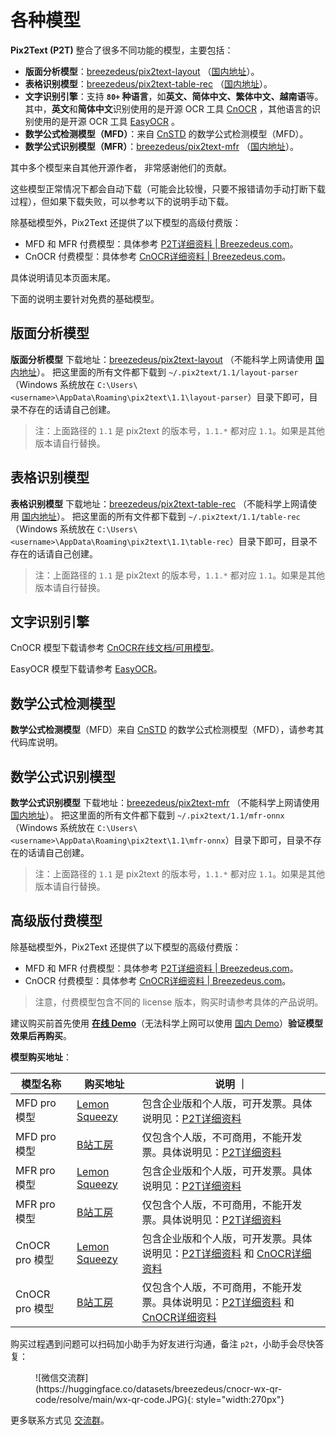 # 各种模型

**Pix2Text (P2T)** 整合了很多不同功能的模型，主要包括：

- **版面分析模型**：[breezedeus/pix2text-layout](https://huggingface.co/breezedeus/pix2text-layout) （[国内地址](https://hf-mirror.com/breezedeus/pix2text-layout)）。
- **表格识别模型**：[breezedeus/pix2text-table-rec](https://huggingface.co/breezedeus/pix2text-table-rec) （[国内地址](https://hf-mirror.com/breezedeus/pix2text-table-rec)）。
- **文字识别引擎**：支持 **`80+` 种语言**，如**英文、简体中文、繁体中文、越南语**等。其中，**英文**和**简体中文**识别使用的是开源 OCR 工具 [CnOCR](https://github.com/breezedeus/cnocr) ，其他语言的识别使用的是开源 OCR 工具 [EasyOCR](https://github.com/JaidedAI/EasyOCR) 。
- **数学公式检测模型（MFD）**：来自 [CnSTD](https://github.com/breezedeus/cnstd) 的数学公式检测模型（MFD）。
- **数学公式识别模型（MFR）**：[breezedeus/pix2text-mfr](https://huggingface.co/breezedeus/pix2text-mfr) （[国内地址](https://hf-mirror.com/breezedeus/pix2text-mfr)）。

其中多个模型来自其他开源作者， 非常感谢他们的贡献。

这些模型正常情况下都会自动下载（可能会比较慢，只要不报错请勿手动打断下载过程），但如果下载失败，可以参考以下的说明手动下载。

除基础模型外，Pix2Text 还提供了以下模型的高级付费版：

- MFD 和 MFR 付费模型：具体参考 [P2T详细资料 | Breezedeus.com](https://www.breezedeus.com/article/pix2text_cn)。
- CnOCR 付费模型：具体参考 [CnOCR详细资料 | Breezedeus.com](https://www.breezedeus.com/article/cnocr)。

具体说明请见本页面末尾。

下面的说明主要针对免费的基础模型。

## 版面分析模型
**版面分析模型** 下载地址：[breezedeus/pix2text-layout](https://huggingface.co/breezedeus/pix2text-layout) （不能科学上网请使用 [国内地址](https://hf-mirror.com/breezedeus/pix2text-layout)）。
把这里面的所有文件都下载到 `~/.pix2text/1.1/layout-parser` （Windows 系统放在 `C:\Users\<username>\AppData\Roaming\pix2text\1.1\layout-parser`）目录下即可，目录不存在的话请自己创建。

> 注：上面路径的 `1.1` 是 pix2text 的版本号，`1.1.*` 都对应 `1.1`。如果是其他版本请自行替换。

## 表格识别模型
**表格识别模型** 下载地址：[breezedeus/pix2text-table-rec](https://huggingface.co/breezedeus/pix2text-table-rec) （不能科学上网请使用 [国内地址](https://hf-mirror.com/breezedeus/pix2text-table-rec)）。
把这里面的所有文件都下载到 `~/.pix2text/1.1/table-rec` （Windows 系统放在 `C:\Users\<username>\AppData\Roaming\pix2text\1.1\table-rec`）目录下即可，目录不存在的话请自己创建。

> 注：上面路径的 `1.1` 是 pix2text 的版本号，`1.1.*` 都对应 `1.1`。如果是其他版本请自行替换。

## 文字识别引擎
CnOCR 模型下载请参考 [CnOCR在线文档/可用模型](https://cnocr.readthedocs.io/zh/latest/models/)。


EasyOCR 模型下载请参考 [EasyOCR](https://github.com/JaidedAI/EasyOCR)。

## 数学公式检测模型
**数学公式检测模型**（MFD）来自 [CnSTD](https://github.com/breezedeus/cnstd) 的数学公式检测模型（MFD），请参考其代码库说明。


## 数学公式识别模型
**数学公式识别模型** 下载地址：[breezedeus/pix2text-mfr](https://huggingface.co/breezedeus/pix2text-mfr) （不能科学上网请使用 [国内地址](https://hf-mirror.com/breezedeus/pix2text-mfr)）。
把这里面的所有文件都下载到 `~/.pix2text/1.1/mfr-onnx` （Windows 系统放在 `C:\Users\<username>\AppData\Roaming\pix2text\1.1\mfr-onnx`）目录下即可，目录不存在的话请自己创建。

> 注：上面路径的 `1.1` 是 pix2text 的版本号，`1.1.*` 都对应 `1.1`。如果是其他版本请自行替换。

## 高级版付费模型

除基础模型外，Pix2Text 还提供了以下模型的高级付费版：

- MFD 和 MFR 付费模型：具体参考 [P2T详细资料 | Breezedeus.com](https://www.breezedeus.com/article/pix2text_cn)。
- CnOCR 付费模型：具体参考 [CnOCR详细资料 | Breezedeus.com](https://www.breezedeus.com/article/cnocr)。

> 注意，付费模型包含不同的 license 版本，购买时请参考具体的产品说明。

建议购买前首先使用 **[在线 Demo](https://huggingface.co/spaces/breezedeus/Pix2Text-Demo)**（无法科学上网可以使用 [国内 Demo](https://hf-mirror.com/spaces/breezedeus/Pix2Text-Demo)）**验证模型效果后再购买**。

**模型购买地址**：

| 模型名称         | 购买地址                                          | 说明 ｜                                                                              
|--------------|-----------------------------------------------|-----------------------------------------------------------------------------------|
| MFD pro 模型   | [Lemon Squeezy](https://ocr.lemonsqueezy.com) | 包含企业版和个人版，可开发票。具体说明见：[P2T详细资料](https://www.breezedeus.com/article/pix2text_cn)    | 
| MFD pro 模型   | [B站工房](https://gf.bilibili.com/item/detail/1102870055)          | 仅包含个人版，不可商用，不能开发票。具体说明见：[P2T详细资料](https://www.breezedeus.com/article/pix2text_cn) | 
| MFR pro 模型   | [Lemon Squeezy](https://ocr.lemonsqueezy.com) | 包含企业版和个人版，可开发票。具体说明见：[P2T详细资料](https://www.breezedeus.com/article/pix2text_cn)    | 
| MFR pro 模型   | [B站工房](https://gf.bilibili.com/item/detail/1103052055)          | 仅包含个人版，不可商用，不能开发票。具体说明见：[P2T详细资料](https://www.breezedeus.com/article/pix2text_cn) | 
| CnOCR pro 模型 | [Lemon Squeezy](https://ocr.lemonsqueezy.com) | 包含企业版和个人版，可开发票。具体说明见：[P2T详细资料](https://www.breezedeus.com/article/pix2text_cn) 和 [CnOCR详细资料](https://www.breezedeus.com/article/cnocr) | 
| CnOCR pro 模型 | [B站工房](https://gf.bilibili.com/item/detail/1104820055) | 仅包含个人版，不可商用，不能开发票。具体说明见：[P2T详细资料](https://www.breezedeus.com/article/pix2text_cn) 和 [CnOCR详细资料](https://www.breezedeus.com/article/cnocr) | 

购买过程遇到问题可以扫码加小助手为好友进行沟通，备注 `p2t`，小助手会尽快答复：

<figure markdown>
![微信交流群](https://huggingface.co/datasets/breezedeus/cnocr-wx-qr-code/resolve/main/wx-qr-code.JPG){: style="width:270px"}
</figure>

更多联系方式见 [交流群](contact.md)。